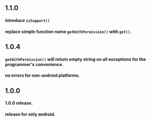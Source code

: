 ## 1.1.0
#### introduce `isSupport()`
#### replace simple function name `getWithPermission()` with `get()`.

## 1.0.4
#### `getWithPermission()` will return empty string on all exceptions for the programmer's convenience .
#### no errors for non-android platforms.

## 1.0.0
#### 1.0.0 release.
#### release for only android.

